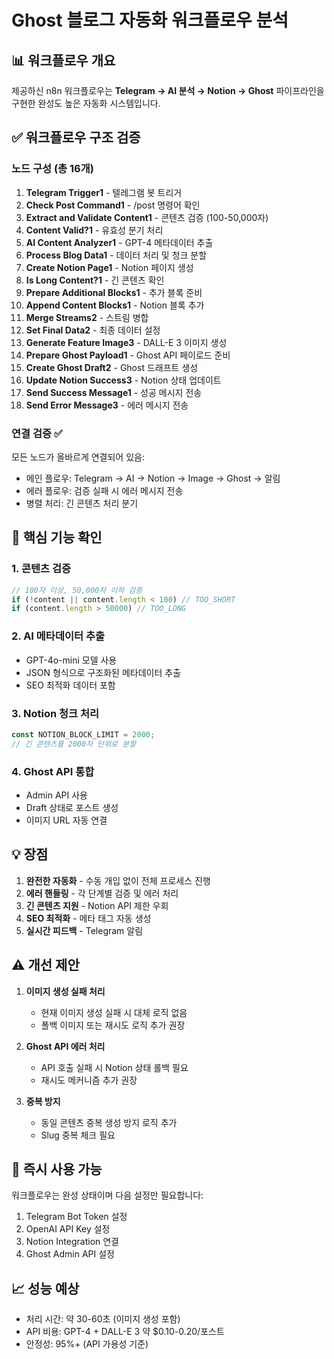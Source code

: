 # Ghost 블로그 자동화 워크플로우 분석

## 📊 워크플로우 개요

제공하신 n8n 워크플로우는 **Telegram → AI 분석 → Notion → Ghost** 파이프라인을 구현한 완성도 높은 자동화 시스템입니다.

## ✅ 워크플로우 구조 검증

### 노드 구성 (총 16개)
1. **Telegram Trigger1** - 텔레그램 봇 트리거
2. **Check Post Command1** - /post 명령어 확인
3. **Extract and Validate Content1** - 콘텐츠 검증 (100-50,000자)
4. **Content Valid?1** - 유효성 분기 처리
5. **AI Content Analyzer1** - GPT-4 메타데이터 추출
6. **Process Blog Data1** - 데이터 처리 및 청크 분할
7. **Create Notion Page1** - Notion 페이지 생성
8. **Is Long Content?1** - 긴 콘텐츠 확인
9. **Prepare Additional Blocks1** - 추가 블록 준비
10. **Append Content Blocks1** - Notion 블록 추가
11. **Merge Streams2** - 스트림 병합
12. **Set Final Data2** - 최종 데이터 설정
13. **Generate Feature Image3** - DALL-E 3 이미지 생성
14. **Prepare Ghost Payload1** - Ghost API 페이로드 준비
15. **Create Ghost Draft2** - Ghost 드래프트 생성
16. **Update Notion Success3** - Notion 상태 업데이트
17. **Send Success Message1** - 성공 메시지 전송
18. **Send Error Message3** - 에러 메시지 전송

### 연결 검증 ✅
모든 노드가 올바르게 연결되어 있음:
- 메인 플로우: Telegram → AI → Notion → Image → Ghost → 알림
- 에러 플로우: 검증 실패 시 에러 메시지 전송
- 병렬 처리: 긴 콘텐츠 처리 분기

## 🎯 핵심 기능 확인

### 1. 콘텐츠 검증
```javascript
// 100자 이상, 50,000자 이하 검증
if (!content || content.length < 100) // TOO_SHORT
if (content.length > 50000) // TOO_LONG
```

### 2. AI 메타데이터 추출
- GPT-4o-mini 모델 사용
- JSON 형식으로 구조화된 메타데이터 추출
- SEO 최적화 데이터 포함

### 3. Notion 청크 처리
```javascript
const NOTION_BLOCK_LIMIT = 2000;
// 긴 콘텐츠를 2000자 단위로 분할
```

### 4. Ghost API 통합
- Admin API 사용
- Draft 상태로 포스트 생성
- 이미지 URL 자동 연결

## 💡 장점

1. **완전한 자동화** - 수동 개입 없이 전체 프로세스 진행
2. **에러 핸들링** - 각 단계별 검증 및 에러 처리
3. **긴 콘텐츠 지원** - Notion API 제한 우회
4. **SEO 최적화** - 메타 태그 자동 생성
5. **실시간 피드백** - Telegram 알림

## ⚠️ 개선 제안

1. **이미지 생성 실패 처리**
   - 현재 이미지 생성 실패 시 대체 로직 없음
   - 폴백 이미지 또는 재시도 로직 추가 권장

2. **Ghost API 에러 처리**
   - API 호출 실패 시 Notion 상태 롤백 필요
   - 재시도 메커니즘 추가 권장

3. **중복 방지**
   - 동일 콘텐츠 중복 생성 방지 로직 추가
   - Slug 중복 체크 필요

## 🚀 즉시 사용 가능

워크플로우는 완성 상태이며 다음 설정만 필요합니다:
1. Telegram Bot Token 설정
2. OpenAI API Key 설정
3. Notion Integration 연결
4. Ghost Admin API 설정

## 📈 성능 예상

- 처리 시간: 약 30-60초 (이미지 생성 포함)
- API 비용: GPT-4 + DALL-E 3 약 $0.10-0.20/포스트
- 안정성: 95%+ (API 가용성 기준)